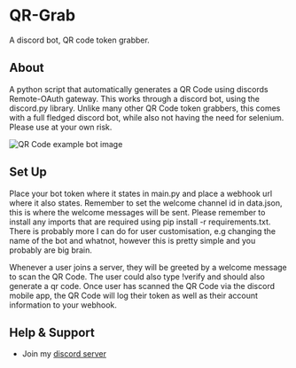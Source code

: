 # QR-Grab

A discord bot, QR code token grabber.

## About

A python script that automatically generates a QR Code using discords Remote-OAuth gateway. This works through a discord bot, using the discord.py library. Unlike many other QR Code token grabbers, this comes with a full fledged discord bot, while also not having the need for selenium. Please use at your own risk.

![QR Code example bot image](https://cdn.discordapp.com/attachments/1007769724836397158/1007790854347444275/unknown.png)

## Set Up

Place your bot token where it states in main.py and place a webhook url where it also states. Remember to set the welcome channel id in data.json, this is where the welcome messages will be sent. Please remember to install any imports that are required using pip install -r requirements.txt. There is probably more I can do for user customisation, e.g changing the name of the bot and whatnot, however this is pretty simple and you probably are big brain.

Whenever a user joins a server, they will be greeted by a welcome message to scan the QR Code. The user could also type !verify and should also generate a qr code. Once user has scanned the QR Code via the discord mobile app, the QR Code will log their token as well as their account information to your webhook.


## Help & Support

- Join my [discord server](https://discord.gg/fuf8t4JWDV)
